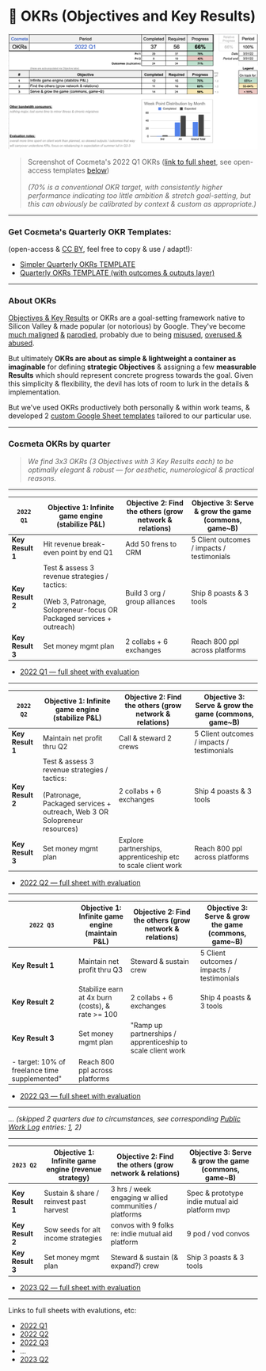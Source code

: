 # 🧮  OKRs (Objectives and Key Results)

![](https://github.com/coemeta/open-source-strategy/blob/ae90923bffe3bd46d2a57fc94e0acfe44554c6d4/media/coemeta_2022_Q1_okrs.png)
> Screenshot of Coεmeta's 2022 Q1 OKRs ([link to full sheet](https://docs.google.com/spreadsheets/d/10dart3L-j4CNjs1_kAMsvfps5kuOwhH9UkbtaUEhzEg/), see open-access templates [below](#get-co%CE%B5metas-quarterly-okr-templates)) \
> \
> *(70% is a conventional OKR target, with consistently higher performance indicating too little ambition & stretch goal-setting, but this can obviously be calibrated by context & custom as appropriate.)*

---

### Get Coεmeta's Quarterly OKR Templates: 
(open-access & [CC BY](https://creativecommons.org/licenses/by/4.0/), feel free to copy & use / adapt!): 
  - [Simpler Quarterly OKRs TEMPLATE](https://docs.google.com/spreadsheets/d/1nfITlMj17z3bu1XFgxspaA3oUKxiu1Mq7TSpTumVD70/edit?usp=sharing)
  - [Quarterly OKRs TEMPLATE (with outcomes & outputs layer)](https://docs.google.com/spreadsheets/d/1HkMnE3RZDjxyFFivCXCZrJTcjYcEOmm36pU8t2osg7U/edit#gid=1209126054)

---

### About OKRs

[Objectives & Key Results](https://en.wikipedia.org/wiki/OKR) or OKRs are a goal-setting framework native to Silicon Valley & made popular (or notorious) by Google. They've become [much maligned](https://twitter.com/seanjtaylor/status/1337086699118063616) [&](https://twitter.com/mdavidallen/status/1181964335700221953) [parodied](https://twitter.com/BedfordMusings/status/1534979751219277824), probably due to being [misused](https://twitter.com/johncutlefish/status/1522235499749908482), [overused & abused](https://twitter.com/johncutlefish/status/1499772366087340037).

But ultimately **OKRs are about as simple & lightweight a container as imaginable** for defining **strategic __Objectives__** & assigning a few **measurable __Results__** which should represent concrete progress towards the goal. Given this simplicity & flexibility, the devil has lots of room to lurk in the details & implementation. 

But we've used OKRs productively both personally & within work teams, & developed 2 [custom Google Sheet templates](#get-co%CE%B5metas-quarterly-okr-templates) tailored to our particular use. 

---

### Coεmeta OKRs by quarter
> *We find 3x3 OKRs (3 Objectives with 3 Key Results each) to be optimally elegant & robust — for aesthetic, numerological & practical reasons.*
---

| `2022 Q1` | **Objective 1**: Infinite game engine (stabilize P&L) | **Objective 2**: Find the others (grow network & relations) | **Objective 3**: Serve & grow the game (commons, game~B) |
| --- | --- | --- | --- |
| **Key Result 1** | Hit revenue break-even point by end Q1 | Add 50 frens to CRM | 5 Client outcomes / impacts / testimonials |
| **Key Result 2** | Test & assess 3 revenue strategies / tactics: <br><br> (Web 3, Patronage, Solopreneur-focus OR Packaged services + outreach) | Build 3 org / group alliances | Ship 8 poasts & 3 tools |
| **Key Result 3** | Set money mgmt plan | 2 collabs + 6 exchanges | Reach 800 ppl across platforms |

- [2022 Q1 — full sheet with evaluation](https://docs.google.com/spreadsheets/d/10dart3L-j4CNjs1_kAMsvfps5kuOwhH9UkbtaUEhzEg/)

---

| `2022 Q2` | **Objective 1**: Infinite game engine (stabilize P&L) | **Objective 2**: Find the others (grow network & relations) | **Objective 3**: Serve & grow the game (commons, game~B) |
| --- | --- | --- | --- |
| **Key Result 1** | Maintain net profit thru Q2 | Call & steward 2 crews | 5 Client outcomes / impacts / testimonials |
| **Key Result 2** | Test & assess 3 revenue strategies / tactics: <br><br> (Patronage, Packaged services + outreach, Web 3 OR Solopreneur resources) | 2 collabs + 6 exchanges | Ship 4 poasts & 3 tools |
| **Key Result 3** | Set money mgmt plan | Explore partnerships, apprenticeship etc to scale client work | Reach 800 ppl across platforms |

- [2022 Q2 — full sheet with evaluation](https://docs.google.com/spreadsheets/d/1sdBfK9FYPXAVAoHKcvjufuq5_6Hso2KmdGZGU8ChG8g/)

---

| `2022 Q3` | **Objective 1**: Infinite game engine (maintain P&L) | **Objective 2**: Find the others (grow network & relations) | **Objective 3**: Serve & grow the game (commons, game~B) |
| --- | --- | --- | --- |
| **Key Result 1** | Maintain net profit thru Q3 | Steward & sustain crew | 5 Client outcomes / impacts / testimonials |
| **Key Result 2** | Stabilize earn at 4x burn (costs), & rate >= 100  | 2 collabs + 6 exchanges | Ship 4 poasts & 3 tools |
| **Key Result 3** | Set money mgmt plan | "Ramp up partnerships / apprenticeship to scale client work
  - target: 10% of freelance time supplemented" | Reach 800 ppl across platforms |

- [2022 Q3 — full sheet with evaluation](https://docs.google.com/spreadsheets/d/17A9nv2-wEIH5hiiCrrNYSSmv6eFlKlLDqBKcdoIErQg/)

---

_... (skipped 2 quarters due to circumstances, see corresponding [Public Work Log](https://github.com/coemeta/public-work-log) entries: [1](https://github.com/coemeta/public-work-log/blob/main/2022.3.wsu.md), 2)_

---

| `2023 Q2` | **Objective 1**: Infinite game engine (revenue strategy) | **Objective 2**: Find the others (grow network & relations) | **Objective 3**: Serve & grow the game (commons, game~B) |
| --- | --- | --- | --- |
| **Key Result 1** | Sustain & share / reinvest past harvest | 3 hrs / week engaging w allied communities / platforms | Spec & prototype indie mutual aid platform mvp |
| **Key Result 2** | Sow seeds for alt income strategies | convos with 9 folks re: indie mutual aid platform | 9 pod / vod convos |
| **Key Result 3** | Set money mgmt plan | Steward & sustain (& expand?) crew | Ship 3 poasts & 3 tools |

- [2023 Q2 — full sheet with evaluation](https://docs.google.com/spreadsheets/d/1PPdLsgDyGBRdkhxWy6r5Ff-_T1eNARAQhSGSjnxrhT0/)

---

Links to full sheets with evalutions, etc: 
  - [2022 Q1](https://docs.google.com/spreadsheets/d/10dart3L-j4CNjs1_kAMsvfps5kuOwhH9UkbtaUEhzEg/)
  - [2022 Q2](https://docs.google.com/spreadsheets/d/1sdBfK9FYPXAVAoHKcvjufuq5_6Hso2KmdGZGU8ChG8g/)
  - [2022 Q3](https://docs.google.com/spreadsheets/d/17A9nv2-wEIH5hiiCrrNYSSmv6eFlKlLDqBKcdoIErQg/)
  - ... 
  - [2023 Q2](https://docs.google.com/spreadsheets/d/1PPdLsgDyGBRdkhxWy6r5Ff-_T1eNARAQhSGSjnxrhT0/)


</details>
